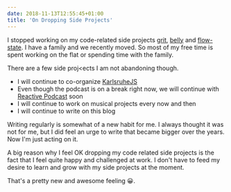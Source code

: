 ```yaml
---
date: 2018-11-13T12:55:45+01:00
title: 'On Dropping Side Projects'
---
```


I stopped working on my code-related side projects [grit](http://github.com/kahlil/grit),
[belly](http://github.com/kahlil/belly) and [flow-state](http://github.com/kahlil/flow-state). I have a family and we
recently moved. So most of my free time is spent working on the flat or spending time with the family.

There are a few side proj<ects I am not abandoning though.

- I will continue to co-organize [KarlsruheJS](http://karlsruhejs.org)
- Even though the podcast is on a break right now, we will continue with [Reactive Podcast](http://reactive.audio) soon
- I will continue to work on musical projects every now and then
- I will continue to write on this blog

Writing regularly is somewhat of a new habit for me. I always thought it was not for me, but I did feel an urge to write
that became bigger over the years. Now I'm just acting on it.

A big reason why I feel OK dropping my code related side projects is the fact that I feel quite happy and challenged at
work. I don't have to feed my desire to learn and grow with my side projects at the moment.

That's a pretty new and awesome feeling 😀.
